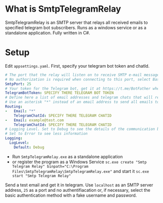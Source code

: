 # What is SmtpTelegramRelay

SmtpTelegramRelay is an SMTP server that relays all received emails to specified telegram bot subscribers. Runs as a windows service or as a standalone application. Fully written in C#.

# Setup

Edit `appsettings.yaml`. First, specify your telegram bot token and chatId.
```yaml
# The port that the relay will listen on to receive SMTP e-mail messages, the default is 25. 
# No authorization is required when connecting to this port, select Basic Authorizathion if it is required
SmtpPort: 25
# Your token for the Telegram bot, get it at https://t.me/BotFather when registering the bot
TelegramBotToken: SPECIFY THERE TELEGRAM BOT TOKEN
# Define here a list of email addresses and telegram chats that will receive emails sent to these addresses.
# Use an asterisk "*" instead of an email address to send all emails to some telegram chat
Routing:
-   Email: "*"
    TelegramChatId: SPECIFY THERE TELEGRAM CHATID
-   Email: example@test.com
    TelegramChatId: SPECIFY THERE TELEGRAM CHATID
# Logging Level. Set to Debug to see the details of the communication between your mail program and the relay.
# Set to Error to see less information
Logging:
  LogLevel:
    Default: Debug
```
  
* Run `SmtpTelegramRelay.exe` as a standalone application
* or register the program as a Windows Service `sc.exe create "Smtp Telegram Relay" binpath="C:\Program Files\SmtpTelegramRelay\SmtpTelegramRelay.exe"`
and start it `sc.exe start "Smtp Telegram Relay"`
  
Send a test email and get it in telegram. Use `localhost` as an SMTP server address, `25` as a port and no authentifiacation or, if necessary, select the basic authentication method with a fake username and password.
